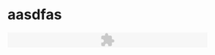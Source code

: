 # aasdfas

<embed src="https://github.com/son0179/son0179.github.io/blob/master/musicbox.mp3" type="application/x-shockwave-flash" width="400" height="30" ></embed>
